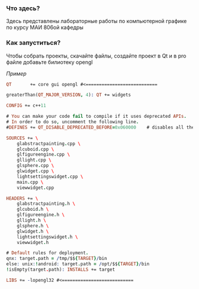 ### Что здесь?

Здесь представлены лабораторные работы по компьютерной графике по курсу МАИ 806ой кафедры

### Как запуститься?

Чтобы собрать проекты, скачайте файлы, создайте проект в Qt и в pro файле добавьте билиотеку opengl

_Пример_

```pro
QT       += core gui opengl #<===========================

greaterThan(QT_MAJOR_VERSION, 4): QT += widgets

CONFIG += c++11

# You can make your code fail to compile if it uses deprecated APIs.
# In order to do so, uncomment the following line.
#DEFINES += QT_DISABLE_DEPRECATED_BEFORE=0x060000    # disables all the APIs deprecated before Qt 6.0.0

SOURCES += \
    glabstractpainting.cpp \
    glcuboid.cpp \
    glfigureengine.cpp \
    gllight.cpp \
    glsphere.cpp \
    glwidget.cpp \
    lightsettingswidget.cpp \
    main.cpp \
    viewwidget.cpp

HEADERS += \
    glabstractpainting.h \
    glcuboid.h \
    glfigureengine.h \
    gllight.h \
    glsphere.h \
    glwidget.h \
    lightsettingswidget.h \
    viewwidget.h

# Default rules for deployment.
qnx: target.path = /tmp/$${TARGET}/bin
else: unix:!android: target.path = /opt/$${TARGET}/bin
!isEmpty(target.path): INSTALLS += target

LIBS += -lopengl32 #<===========================
```
